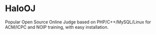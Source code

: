 # HaloOJ
Popular Open Source Online Judge based on PHP/C++/MySQL/Linux for ACM/ICPC and NOIP training, with easy installation.
